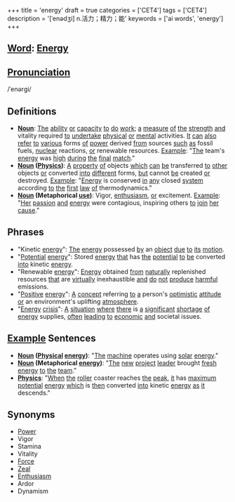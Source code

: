 +++
title = 'energy'
draft = true
categories = ['CET4']
tags = ['CET4']
description = '[ˈenədʒi] n.活力；精力；能'
keywords = ['ai words', 'energy']
+++

## [Word](/post/word/): [Energy](/post/energy/)

## [Pronunciation](/post/pronunciation/)
/ˈenərɡi/

## Definitions
- **[Noun](/post/noun/)**: [The](/post/the/) [ability](/post/ability/) [or](/post/or/) [capacity](/post/capacity/) [to](/post/to/) [do](/post/do/) [work](/post/work/); [a](/post/a/) [measure](/post/measure/) [of](/post/of/) [the](/post/the/) [strength](/post/strength/) [and](/post/and/) vitality required [to](/post/to/) [undertake](/post/undertake/) [physical](/post/physical/) [or](/post/or/) [mental](/post/mental/) activities. [It](/post/it/) [can](/post/can/) [also](/post/also/) [refer](/post/refer/) [to](/post/to/) [various](/post/various/) forms [of](/post/of/) [power](/post/power/) derived [from](/post/from/) sources [such](/post/such/) [as](/post/as/) fossil fuels, [nuclear](/post/nuclear/) reactions, [or](/post/or/) renewable resources. [Example](/post/example/): "[The](/post/the/) team's [energy](/post/energy/) was [high](/post/high/) [during](/post/during/) [the](/post/the/) [final](/post/final/) [match](/post/match/)."
- **[Noun](/post/noun/) ([Physics](/post/physics/))**: [A](/post/a/) [property](/post/property/) [of](/post/of/) objects [which](/post/which/) [can](/post/can/) [be](/post/be/) transferred [to](/post/to/) [other](/post/other/) objects [or](/post/or/) converted [into](/post/into/) [different](/post/different/) forms, [but](/post/but/) cannot [be](/post/be/) created [or](/post/or/) destroyed. [Example](/post/example/): "[Energy](/post/energy/) is conserved [in](/post/in/) [any](/post/any/) closed [system](/post/system/) according [to](/post/to/) [the](/post/the/) [first](/post/first/) [law](/post/law/) [of](/post/of/) thermodynamics."
- **[Noun](/post/noun/) (Metaphorical [use](/post/use/))**: Vigor, [enthusiasm](/post/enthusiasm/), [or](/post/or/) excitement. [Example](/post/example/): "[Her](/post/her/) [passion](/post/passion/) [and](/post/and/) [energy](/post/energy/) were contagious, inspiring others [to](/post/to/) [join](/post/join/) [her](/post/her/) [cause](/post/cause/)."

## Phrases
- "Kinetic [energy](/post/energy/)": [The](/post/the/) [energy](/post/energy/) possessed [by](/post/by/) an [object](/post/object/) [due](/post/due/) [to](/post/to/) [its](/post/its/) [motion](/post/motion/).
- "[Potential](/post/potential/) [energy](/post/energy/)": Stored [energy](/post/energy/) [that](/post/that/) has [the](/post/the/) [potential](/post/potential/) [to](/post/to/) [be](/post/be/) converted [into](/post/into/) kinetic [energy](/post/energy/).
- "Renewable [energy](/post/energy/)": [Energy](/post/energy/) obtained [from](/post/from/) [naturally](/post/naturally/) replenished resources [that](/post/that/) are [virtually](/post/virtually/) inexhaustible [and](/post/and/) [do](/post/do/) [not](/post/not/) [produce](/post/produce/) [harmful](/post/harmful/) emissions.
- "[Positive](/post/positive/) [energy](/post/energy/)": [A](/post/a/) [concept](/post/concept/) referring [to](/post/to/) [a](/post/a/) person's [optimistic](/post/optimistic/) [attitude](/post/attitude/) [or](/post/or/) an environment's uplifting [atmosphere](/post/atmosphere/).
- "[Energy](/post/energy/) [crisis](/post/crisis/)": [A](/post/a/) [situation](/post/situation/) [where](/post/where/) [there](/post/there/) is [a](/post/a/) [significant](/post/significant/) [shortage](/post/shortage/) [of](/post/of/) [energy](/post/energy/) supplies, [often](/post/often/) [leading](/post/leading/) [to](/post/to/) [economic](/post/economic/) [and](/post/and/) societal issues.

## [Example](/post/example/) Sentences
- **[Noun](/post/noun/) ([Physical](/post/physical/) [energy](/post/energy/))**: "[The](/post/the/) [machine](/post/machine/) operates using [solar](/post/solar/) [energy](/post/energy/)."
- **[Noun](/post/noun/) (Metaphorical [energy](/post/energy/))**: "[The](/post/the/) [new](/post/new/) [project](/post/project/) [leader](/post/leader/) brought [fresh](/post/fresh/) [energy](/post/energy/) [to](/post/to/) [the](/post/the/) [team](/post/team/)."
- **[Physics](/post/physics/)**: "[When](/post/when/) [the](/post/the/) [roller](/post/roller/) coaster reaches [the](/post/the/) [peak](/post/peak/), [it](/post/it/) has [maximum](/post/maximum/) [potential](/post/potential/) [energy](/post/energy/) [which](/post/which/) is [then](/post/then/) converted [into](/post/into/) kinetic [energy](/post/energy/) [as](/post/as/) [it](/post/it/) descends."

## Synonyms
- [Power](/post/power/)
- Vigor
- Stamina
- Vitality
- [Force](/post/force/)
- [Zeal](/post/zeal/)
- [Enthusiasm](/post/enthusiasm/)
- Ardor
- Dynamism
